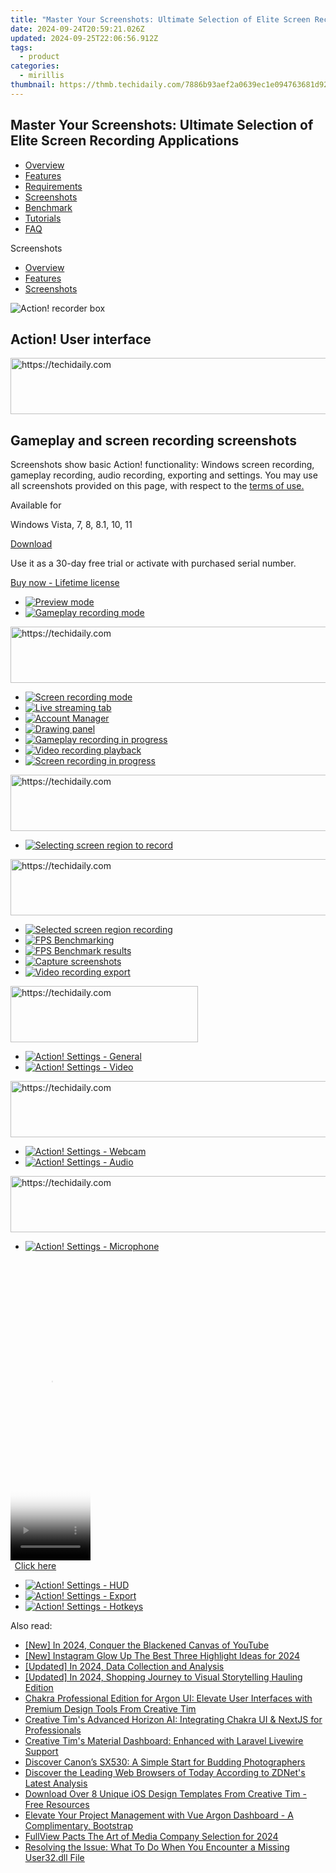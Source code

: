 ```yaml
---
title: "Master Your Screenshots: Ultimate Selection of Elite Screen Recording Applications"
date: 2024-09-24T20:59:21.026Z
updated: 2024-09-25T22:06:56.912Z
tags:
  - product
categories:
  - mirillis
thumbnail: https://thmb.techidaily.com/7886b93aef2a0639ec1e094763681d9231c505608c149e23de7fcb6df36e4813.JPG
---
```


## Master Your Screenshots: Ultimate Selection of Elite Screen Recording Applications

* [Overview](https://tools.techidaily.com/mirillis/products/)
* [Features](https://tools.techidaily.com/mirillis/products/)
* [Requirements](https://tools.techidaily.com/mirillis/products/)
* [Screenshots](https://tools.techidaily.com/mirillis/products/)
* [Benchmark](https://tools.techidaily.com/mirillis/products/)
* [Tutorials](https://tools.techidaily.com/mirillis/products/)
* [FAQ](https://tools.techidaily.com/mirillis/products/)

Screenshots

* [Overview](https://tools.techidaily.com/mirillis/products/)
* [Features](https://tools.techidaily.com/mirillis/products/)
* [Screenshots](https://tools.techidaily.com/mirillis/products/)

![Action! recorder box](https://mirillis.com/res/old/media/images/action_box.png) 

## Action! User interface

<!-- affiliate ads begin -->
<a href="https://unicoeye.pxf.io/c/5597632/2134494/18498" target="_top" id="2134494">
  <img src="//a.impactradius-go.com/display-ad/18498-2134494" border="0" alt="https://techidaily.com" width="721" height="90"/>
</a>
<img height="0" width="0" src="https://unicoeye.pxf.io/i/5597632/2134494/18498" style="position:absolute;visibility:hidden;" border="0" />
<!-- affiliate ads end -->

## Gameplay and screen recording screenshots

Screenshots show basic Action! functionality: Windows screen recording, gameplay recording, audio recording, exporting and settings. You may use all screenshots provided on this page, with respect to the [terms of use.](https://tools.techidaily.com/mirillis/products/)

Available for

Windows Vista, 7, 8, 8.1, 10, 11

[Download](https://tools.techidaily.com/mirillis/products/) 

Use it as a 30-day free trial or activate with purchased serial number.

[Buy now - Lifetime license](https://tools.techidaily.com/mirillis/products/) 

* [![Preview mode](https://mirillis.com/res/old/media/images/screenshots/action/mirillis_action_window_preview_min.jpg)](https://mirillis.com/res/old/media/images/screenshots/action/mirillis%5Faction%5Fwindow%5Fpreview.jpg)
* [![Gameplay recording mode](https://mirillis.com/res/old/media/images/screenshots/action/mirillis_action_window_games_and_applications_min.jpg)](https://mirillis.com/res/old/media/images/screenshots/action/mirillis%5Faction%5Fwindow%5Fgames%5Fand%5Fapplications.jpg)

<!-- affiliate ads begin -->
<a href="https://appsumo.8odi.net/c/5597632/2049382/7443" target="_top" id="2049382">
  <img src="//a.impactradius-go.com/display-ad/7443-2049382" border="0" alt="https://techidaily.com" width="728" height="90"/>
</a>
<img height="0" width="0" src="https://appsumo.8odi.net/i/5597632/2049382/7443" style="position:absolute;visibility:hidden;" border="0" />
<!-- affiliate ads end -->

* [![Screen recording mode](https://mirillis.com/res/old/media/images/screenshots/action/mirillis_action_window_desktop_recording_min.jpg)](https://mirillis.com/res/old/media/images/screenshots/action/mirillis%5Faction%5Fwindow%5Fdesktop%5Frecording.jpg)
* [![Live streaming tab](https://mirillis.com/res/old/media/images/screenshots/action/mirillis_action_window_live_streaming_min.jpg)](https://mirillis.com/res/old/media/images/screenshots/action/mirillis%5Faction%5Fwindow%5Flive%5Fstreaming.jpg)
* [![Account Manager](https://mirillis.com/res/old/media/images/screenshots/action/mirillis_action_window_live_streaming_accounts_min.jpg)](https://mirillis.com/res/old/media/images/screenshots/action/mirillis%5Faction%5Fwindow%5Flive%5Fstreaming%5Faccounts.jpg)
* [![Drawing panel](https://mirillis.com/res/old/media/images/screenshots/action/mirillis_action_drawing_panel_min.jpg)](https://mirillis.com/res/old/media/images/screenshots/action/mirillis%5Faction%5Fdrawing%5Fpanel.jpg)
* [![Gameplay recording in progress](https://mirillis.com/res/old/media/images/screenshots/action/mirillis_action_gameplay_recording_min.jpg)](https://mirillis.com/res/old/media/images/screenshots/action/mirillis%5Faction%5Fgameplay%5Frecording.jpg)
* [![Video recording playback](https://mirillis.com/res/old/media/images/screenshots/action/mirillis_action_video_playback_with_action_player_min.jpg)](https://mirillis.com/res/old/media/images/screenshots/action/mirillis%5Faction%5Fvideo%5Fplayback%5Fwith%5Faction%5Fplayer.jpg)
* [![Screen recording in progress](https://mirillis.com/res/old/media/images/screenshots/action/mirillis_action_desktop_recording_min.jpg)](https://mirillis.com/res/old/media/images/screenshots/action/mirillis%5Faction%5Fdesktop%5Frecording.jpg)

<!-- affiliate ads begin -->
<a href="https://unicoeye.pxf.io/c/5597632/2148775/18498" target="_top" id="2148775">
  <img src="//a.impactradius-go.com/display-ad/18498-2148775" border="0" alt="https://techidaily.com" width="728" height="90"/>
</a>
<img height="0" width="0" src="https://unicoeye.pxf.io/i/5597632/2148775/18498" style="position:absolute;visibility:hidden;" border="0" />
<!-- affiliate ads end -->

* [![Selecting screen region to record](https://mirillis.com/res/old/media/images/screenshots/action/mirillis_action_desktop_region_selection_min.jpg)](https://mirillis.com/res/old/media/images/screenshots/action/mirillis%5Faction%5Fdesktop%5Fregion%5Fselection.jpg)

<!-- affiliate ads begin -->
<a href="https://review-au.sjv.io/c/5597632/2135316/14409" target="_top" id="2135316">
  <img src="//a.impactradius-go.com/display-ad/14409-2135316" border="0" alt="https://techidaily.com" width="728" height="90"/>
</a>
<img height="0" width="0" src="https://review-au.sjv.io/i/5597632/2135316/14409" style="position:absolute;visibility:hidden;" border="0" />
<!-- affiliate ads end -->

* [![Selected screen region recording](https://mirillis.com/res/old/media/images/screenshots/action/mirillis_action_desktop_region_recording_min.jpg)](https://mirillis.com/res/old/media/images/screenshots/action/mirillis%5Faction%5Fdesktop%5Fregion%5Frecording.jpg)
* [![FPS Benchmarking](https://mirillis.com/res/old/media/images/screenshots/action/mirillis_action_window_benchmarks_min.jpg)](https://mirillis.com/res/old/media/images/screenshots/action/mirillis%5Faction%5Fwindow%5Fbenchmarks.jpg)
* [![FPS Benchmark results](https://mirillis.com/res/old/media/images/screenshots/action/mirillis_action_window_benchmarks_preview_min.jpg)](https://mirillis.com/res/old/media/images/screenshots/action/mirillis%5Faction%5Fwindow%5Fbenchmarks%5Fpreview.jpg)
* [![Capture screenshots](https://mirillis.com/res/old/media/images/screenshots/action/mirillis_action_window_screenshots_min.jpg)](https://mirillis.com/res/old/media/images/screenshots/action/mirillis%5Faction%5Fwindow%5Fscreenshots.jpg)
* [![Video recording export](https://mirillis.com/res/old/media/images/screenshots/action/mirillis_action_recordings_export_window_min.jpg)](https://mirillis.com/res/old/media/images/screenshots/action/mirillis%5Faction%5Frecordings%5Fexport%5Fwindow.jpg)

<!-- affiliate ads begin -->
<a href="https://aligracehair.sjv.io/c/5597632/1997630/19272" target="_top" id="1997630">
  <img src="//a.impactradius-go.com/display-ad/19272-1997630" border="0" alt="https://techidaily.com" width="300" height="90"/>
</a>
<img height="0" width="0" src="https://aligracehair.sjv.io/i/5597632/1997630/19272" style="position:absolute;visibility:hidden;" border="0" />
<!-- affiliate ads end -->

* [![Action! Settings - General](https://mirillis.com/res/old/media/images/screenshots/action/mirillis_action_settings_general_min.jpg)](https://mirillis.com/res/old/media/images/screenshots/action/mirillis%5Faction%5Fsettings%5Fgeneral.jpg)
* [![Action! Settings - Video](https://mirillis.com/res/old/media/images/screenshots/action/mirillis_action_settings_video_min.jpg)](https://mirillis.com/res/old/media/images/screenshots/action/mirillis%5Faction%5Fsettings%5Fvideo.jpg)

<!-- affiliate ads begin -->
<a href="https://wigfever.sjv.io/c/5597632/2014854/22899" target="_top" id="2014854">
  <img src="//a.impactradius-go.com/display-ad/22899-2014854" border="0" alt="https://techidaily.com" width="728" height="90"/>
</a>
<img height="0" width="0" src="https://wigfever.sjv.io/i/5597632/2014854/22899" style="position:absolute;visibility:hidden;" border="0" />
<!-- affiliate ads end -->

* [![Action! Settings - Webcam](https://mirillis.com/res/old/media/images/screenshots/action/mirillis_action_settings_webcam_min.jpg)](https://mirillis.com/res/old/media/images/screenshots/action/mirillis%5Faction%5Fsettings%5Fwebcam.jpg)
* [![Action! Settings - Audio](https://mirillis.com/res/old/media/images/screenshots/action/mirillis_action_settings_audio_min.jpg)](https://mirillis.com/res/old/media/images/screenshots/action/mirillis%5Faction%5Fsettings%5Faudio.jpg)

<!-- affiliate ads begin -->
<a href="https://unicoeye.pxf.io/c/5597632/2134239/18498" target="_top" id="2134239">
  <img src="//a.impactradius-go.com/display-ad/18498-2134239" border="0" alt="https://techidaily.com" width="721" height="90"/>
</a>
<img height="0" width="0" src="https://unicoeye.pxf.io/i/5597632/2134239/18498" style="position:absolute;visibility:hidden;" border="0" />
<!-- affiliate ads end -->

* [![Action! Settings - Microphone](https://mirillis.com/res/old/media/images/screenshots/action/mirillis_action_settings_microphone_min.jpg)](https://mirillis.com/res/old/media/images/screenshots/action/mirillis%5Faction%5Fsettings%5Fmicrophone.jpg)

<!-- affiliate ads begin -->
<span id="1977006">
					<video width="128" height="480" style="cursor:pointer"
           poster="//a.impactradius-go.com/display-clicktoplayimage/1977006.png"
           onclick="if(!this.playClicked){this.play();this.setAttribute('controls',true);this.playClicked=true;}">
	   <source src="//a.impactradius-go.com/display-ad/22993-1977006">
	   <img src="//a.impactradius-go.com/display-clicktoplayimage/1977006.png" style="border: none; height: 100%; width: 100%; object-fit: contain">
	</video>
	<div style="width:80px;text-align:center"><a href="javascript:window.open(decodeURIComponent('https%3A%2F%2Fhomestyler.sjv.io%2Fc%2F5597632%2F1977006%2F22993'), '_blank');void(0);">Click here</a></div>
</span>
<img height="0" width="0" src="https://imp.pxf.io/i/5597632/1977006/22993" style="position:absolute;visibility:hidden;" border="0" />
<!-- affiliate ads end -->

* [![Action! Settings - HUD](https://mirillis.com/res/old/media/images/screenshots/action/mirillis_action_settings_hud_min.jpg)](https://mirillis.com/res/old/media/images/screenshots/action/mirillis%5Faction%5Fsettings%5Fhud.jpg)
* [![Action! Settings - Export](https://mirillis.com/res/old/media/images/screenshots/action/mirillis_action_settings_export_min.jpg)](https://mirillis.com/res/old/media/images/screenshots/action/mirillis%5Faction%5Fsettings%5Fexport.jpg)
* [![Action! Settings - Hotkeys](https://mirillis.com/res/old/media/images/screenshots/action/mirillis_action_settings_hotkeys_min.jpg)](https://mirillis.com/res/old/media/images/screenshots/action/mirillis%5Faction%5Fsettings%5Fhotkeys.jpg)

<ins class="adsbygoogle"
     style="display:block"
     data-ad-format="autorelaxed"
     data-ad-client="ca-pub-7571918770474297"
     data-ad-slot="1223367746"></ins>

<ins class="adsbygoogle"
     style="display:block"
     data-ad-client="ca-pub-7571918770474297"
     data-ad-slot="8358498916"
     data-ad-format="auto"
     data-full-width-responsive="true"></ins>

<span class="atpl-alsoreadstyle">Also read:</span>
<div><ul>
<li><a href="https://facebook-video-footage.techidaily.com/new-in-2024-conquer-the-blackened-canvas-of-youtube/"><u>[New] In 2024, Conquer the Blackened Canvas of YouTube</u></a></li>
<li><a href="https://instagram-clips.techidaily.com/new-instagram-glow-up-the-best-three-highlight-ideas-for-2024/"><u>[New] Instagram Glow Up The Best Three Highlight Ideas for 2024</u></a></li>
<li><a href="https://vimeo-videos.techidaily.com/updated-in-2024-data-collection-and-analysis/"><u>[Updated] In 2024, Data Collection and Analysis</u></a></li>
<li><a href="https://article-helps.techidaily.com/updated-in-2024-shopping-journey-to-visual-storytelling-hauling-edition/"><u>[Updated] In 2024, Shopping Journey to Visual Storytelling Hauling Edition</u></a></li>
<li><a href="https://fox-sys.techidaily.com/chakra-professional-edition-for-argon-ui-elevate-user-interfaces-with-premium-design-tools-from-creative-tim/"><u>Chakra Professional Edition for Argon UI: Elevate User Interfaces with Premium Design Tools From Creative Tim</u></a></li>
<li><a href="https://fox-sys.techidaily.com/creative-tims-advanced-horizon-ai-integrating-chakra-ui-and-nextjs-for-professionals/"><u>Creative Tim's Advanced Horizon AI: Integrating Chakra UI & NextJS for Professionals</u></a></li>
<li><a href="https://fox-sys.techidaily.com/creative-tims-material-dashboard-enhanced-with-laravel-livewire-support/"><u>Creative Tim's Material Dashboard: Enhanced with Laravel Livewire Support</u></a></li>
<li><a href="https://buynow-reviews.techidaily.com/discover-canons-sx530-a-simple-start-for-budding-photographers/"><u>Discover Canon’s SX530: A Simple Start for Budding Photographers</u></a></li>
<li><a href="https://win-web.techidaily.com/discover-the-leading-web-browsers-of-today-according-to-zdnets-latest-analysis/"><u>Discover the Leading Web Browsers of Today According to ZDNet's Latest Analysis</u></a></li>
<li><a href="https://fox-sys.techidaily.com/download-over-8-unique-ios-design-templates-from-creative-tim-free-resources/"><u>Download Over 8 Unique iOS Design Templates From Creative Tim - Free Resources</u></a></li>
<li><a href="https://fox-sys.techidaily.com/elevate-your-project-management-with-vue-argon-dashboard-a-complimentary-bootstrap/"><u>Elevate Your Project Management with Vue Argon Dashboard - A Complimentary, Bootstrap</u></a></li>
<li><a href="https://youtube-help.techidaily.com/fullview-pacts-the-art-of-media-company-selection-for-2024/"><u>FullView Pacts The Art of Media Company Selection for 2024</u></a></li>
<li><a href="https://techtrends.techidaily.com/resolving-the-issue-what-to-do-when-you-encounter-a-missing-user32dll-file/"><u>Resolving the Issue: What To Do When You Encounter a Missing User32.dll File</u></a></li>
</ul></div>

